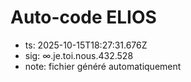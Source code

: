 # Auto-code ELIOS
- ts: 2025-10-15T18:27:31.676Z
- sig: ∞.je.toi.nous.432.528
- note: fichier généré automatiquement
